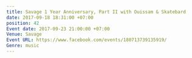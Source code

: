 ```yaml
---
title: Savage 1 Year Anniversary, Part II with Ouissam & Skatebard
date: 2017-09-18 18:31:00 +07:00
position: 42
Event date: 2017-09-23 21:00:00 +07:00
Venue: Savage
Event URL: https://www.facebook.com/events/180713739135919/
Genre: music
---
```


